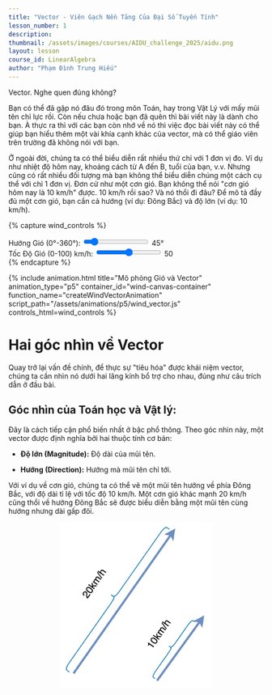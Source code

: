 ```yaml
---
title: "Vector - Viên Gạch Nền Tảng Của Đại Số Tuyến Tính"
lesson_number: 1
description: 
thumbnail: /assets/images/courses/AIDU_challenge_2025/aidu.png
layout: lesson
course_id: LinearAlgebra
author: "Phạm Đình Trung Hiếu"
---
```


Vector. Nghe quen đúng không?

Bạn có thể đã gặp nó đâu đó trong môn Toán, hay trong Vật Lý với mấy mũi tên chỉ lực rồi. Còn nếu chưa hoặc bạn đã quên thì bài viết này là dành cho bạn. À thực ra thì với các bạn còn nhớ về nó thì việc đọc bài viết này có thể giúp bạn hiểu thêm một vài khía cạnh khác của vector, mà có thể giáo viên trên trường đã không nói với bạn.

Ở ngoài đời, chúng ta có thể biểu diễn rất nhiều thứ chỉ với 1 đơn vị đo. Ví dụ như nhiệt độ hôm nay, khoảng cách từ A đến B, tuổi của bạn, v.v. Nhưng cũng có rất nhiều đối tượng mà bạn không thể biểu diễn chúng một cách cụ thể với chỉ 1 đơn vị. Đơn cử như một cơn gió. Bạn không thể nói "cơn gió hôm nay là 10 km/h" được. 10 km/h rồi sao? Và nó thổi đi đâu? Để mô tả đầy đủ một cơn gió, bạn cần cả hướng (ví dụ: Đông Bắc) và độ lớn (ví dụ: 10 km/h).

{% capture wind_controls %}
<div>
  <label for="wind-direction">Hướng Gió (0°-360°):</label>
  <input type="range" id="wind-direction" min="0" max="360" value="45">
  <span id="direction-value">45°</span>
</div>
<div>
  <label for="wind-speed">Tốc Độ Gió (0-100) km/h:</label>
  <input type="range" id="wind-speed" min="0" max="100" value="50">
  <span id="speed-value">50</span>
</div>
{% endcapture %}

{% include animation.html
  title="Mô phỏng Gió và Vector"
  animation_type="p5"
  container_id="wind-canvas-container"
  function_name="createWindVectorAnimation"
  script_path="/assets/animations/p5/wind_vector.js"
  controls_html=wind_controls
%}

# Hai góc nhìn về Vector

Quay trở lại vấn đề chính, để thực sự "tiêu hóa" được khái niệm vector, chúng ta cần nhìn nó dưới hai lăng kính bổ trợ cho nhau, đúng như câu trích dẫn ở đầu bài.


## Góc nhìn của Toán học và Vật lý:

Đây là cách tiếp cận phổ biến nhất ở bậc phổ thông. Theo góc nhìn này, một vector được định nghĩa bởi hai thuộc tính cơ bản:

* **Độ lớn (Magnitude):** Độ dài của mũi tên.

* **Hướng (Direction):** Hướng mà mũi tên chỉ tới.

Với ví dụ về cơn gió, chúng ta có thể vẽ một mũi tên hướng về phía Đông Bắc, với độ dài tỉ lệ với tốc độ 10 km/h. Một cơn gió khác mạnh 20 km/h cũng thổi về hướng Đông Bắc sẽ được biểu diễn bằng một mũi tên cùng hướng nhưng dài gấp đôi.

<center>
  <img src="/assets/images/courses/LinearAlgebra/lessons/Vector/vector_0.png" alt="" width="300">
</center>

